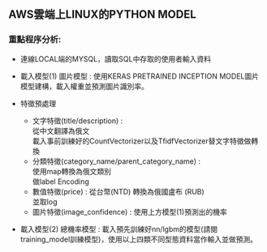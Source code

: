## AWS雲端上LINUX的PYTHON MODEL

### 重點程序分析:
* 連線LOCAL端的MYSQL，讀取SQL中存取的使用者輸入資料
* 載入模型(1) 圖片模型 : 使用KERAS PRETRAINED INCEPTION MODEL圖片模型建構，載入權重並預測圖片識別率。
* 特徵預處理   <br>
    * 文字特徵(title/description) :  <br>
從中文翻譯為俄文 <br>
載入事前訓練好的CountVectorizer以及TfidfVectorizer替文字特徵做轉換  <br>
    * 分類特徵(category_name/parent_category_name) :  <br>
    使用map轉換為俄文類別  <br>
    做label Encoding <br>
    * 數值特徵(price) : 從台幣(NTD) 轉換為俄國盧布 (RUB)  <br>
    並取log <br>
    * 圖片特徵(image_confidence) : 
    使用上方模型(1)預測出的機率 <br>
              
              
* 載入模型(2) 總機率模型 : 載入預先訓練好nn/lgbm的模型(請閱training_model訓練模型)，使用以上四類不同型態資料當作輸入並做預測。

